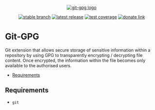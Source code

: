 <div align="center">

  [![git-gpg logo](https://raw.githubusercontent.com/UrsaDK/git-gpg/master/docs/images/logo.png)](#)<br>

  [![stable branch](https://img.shields.io/badge/dynamic/json.svg?logo=github&color=lightgrey&label=stable&query=%24.default_branch&url=https%3A%2F%2Fapi.github.com%2Frepos%2FUrsaDK%2Fgit-gpg)](https://github.com/UrsaDK/git-gpg)
  [![latest release](https://img.shields.io/badge/dynamic/json.svg?logo=docker&color=blue&label=release&query=%24.name&url=https%3A%2F%2Fapi.github.com%2Frepos%2FUrsaDK%2Fgit-gpg%2Freleases%2Flatest)](https://hub.docker.com/r/ursadk/git-gpg)
  [![test coverage](https://codecov.io/gh/UrsaDK/git-gpg/graph/badge.svg)](https://codecov.io/gh/UrsaDK/git-gpg)
  [![donate link](https://img.shields.io/badge/donate-coinbase-gold.svg?colorB=ff8e00&logo=bitcoin)](https://commerce.coinbase.com/checkout/0de16e60-3c37-4f5a-ab85-7a2708b40d68)

</div>

# Git-GPG

Git extension that allows secure storage of sensitive information within a repository by using GPG to transparently encrypting / decrypting file content. Once encrypted, the information within the file becomes only available to the authorised users.

- [Requirements](#requirements)


## Requirements

  - `git`
